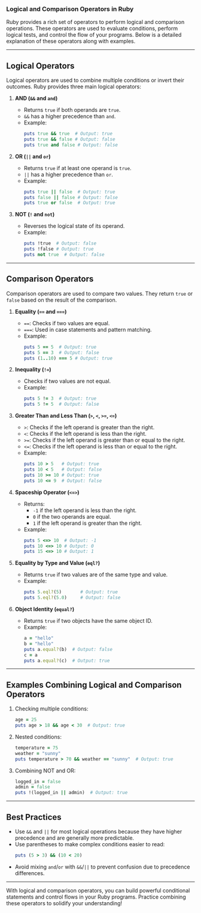 ### Logical and Comparison Operators in Ruby

Ruby provides a rich set of operators to perform logical and comparison operations. These operators are used to evaluate conditions, perform logical tests, and control the flow of your programs. Below is a detailed explanation of these operators along with examples.

---

## **Logical Operators**

Logical operators are used to combine multiple conditions or invert their outcomes. Ruby provides three main logical operators:

1. **AND (`&&` and `and`)**
   - Returns `true` if both operands are `true`.
   - `&&` has a higher precedence than `and`.
   - Example:
     ```ruby
     puts true && true  # Output: true
     puts true && false # Output: false
     puts true and false # Output: false
     ```

2. **OR (`||` and `or`)**
   - Returns `true` if at least one operand is `true`.
   - `||` has a higher precedence than `or`.
   - Example:
     ```ruby
     puts true || false  # Output: true
     puts false || false # Output: false
     puts true or false  # Output: true
     ```

3. **NOT (`!` and `not`)**
   - Reverses the logical state of its operand.
   - Example:
     ```ruby
     puts !true  # Output: false
     puts !false # Output: true
     puts not true  # Output: false
     ```

---

## **Comparison Operators**

Comparison operators are used to compare two values. They return `true` or `false` based on the result of the comparison.

1. **Equality (`==` and `===`)**
   - `==`: Checks if two values are equal.
   - `===`: Used in case statements and pattern matching.
   - Example:
     ```ruby
     puts 5 == 5  # Output: true
     puts 5 == 3  # Output: false
     puts (1..10) === 5 # Output: true
     ```

2. **Inequality (`!=`)**
   - Checks if two values are not equal.
   - Example:
     ```ruby
     puts 5 != 3  # Output: true
     puts 5 != 5  # Output: false
     ```

3. **Greater Than and Less Than (`>`, `<`, `>=`, `<=`)**
   - `>`: Checks if the left operand is greater than the right.
   - `<`: Checks if the left operand is less than the right.
   - `>=`: Checks if the left operand is greater than or equal to the right.
   - `<=`: Checks if the left operand is less than or equal to the right.
   - Example:
     ```ruby
     puts 10 > 5   # Output: true
     puts 10 < 5   # Output: false
     puts 10 >= 10 # Output: true
     puts 10 <= 9  # Output: false
     ```

4. **Spaceship Operator (`<=>`)**
   - Returns:
     - `-1` if the left operand is less than the right.
     - `0` if the two operands are equal.
     - `1` if the left operand is greater than the right.
   - Example:
     ```ruby
     puts 5 <=> 10  # Output: -1
     puts 10 <=> 10 # Output: 0
     puts 15 <=> 10 # Output: 1
     ```

5. **Equality by Type and Value (`eql?`)**
   - Returns `true` if two values are of the same type and value.
   - Example:
     ```ruby
     puts 5.eql?(5)       # Output: true
     puts 5.eql?(5.0)     # Output: false
     ```

6. **Object Identity (`equal?`)**
   - Returns `true` if two objects have the same object ID.
   - Example:
     ```ruby
     a = "hello"
     b = "hello"
     puts a.equal?(b)  # Output: false
     c = a
     puts a.equal?(c)  # Output: true
     ```

---

## **Examples Combining Logical and Comparison Operators**

1. Checking multiple conditions:
   ```ruby
   age = 25
   puts age > 18 && age < 30  # Output: true
   ```

2. Nested conditions:
   ```ruby
   temperature = 75
   weather = "sunny"
   puts temperature > 70 && weather == "sunny"  # Output: true
   ```

3. Combining NOT and OR:
   ```ruby
   logged_in = false
   admin = false
   puts !(logged_in || admin)  # Output: true
   ```

---

## **Best Practices**

- Use `&&` and `||` for most logical operations because they have higher precedence and are generally more predictable.
- Use parentheses to make complex conditions easier to read:
  ```ruby
  puts (5 > 3) && (10 < 20)
  ```
- Avoid mixing `and`/`or` with `&&`/`||` to prevent confusion due to precedence differences.

---

With logical and comparison operators, you can build powerful conditional statements and control flows in your Ruby programs. Practice combining these operators to solidify your understanding!
